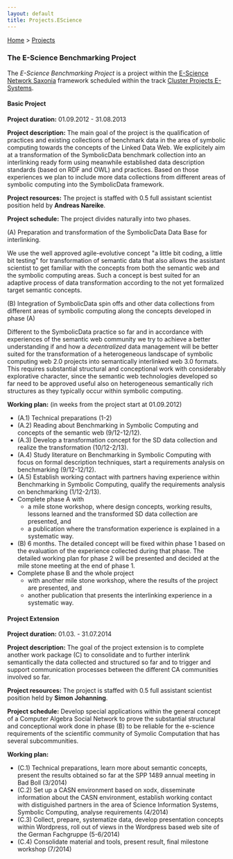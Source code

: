 ```yaml
---
layout: default
title: Projects.EScience
---
```


[Home](index "wikilink") \> [Projects](Projects "wikilink")

### The E-Science Benchmarking Project

The *E-Science Benchmarking Project* is a project within the [E-Science Network Saxonia](http://www.escience-sachsen.de) framework scheduled within the track [Cluster Projects E-Systems](http://www.escience-sachsen.de/?page_id=353).

#### Basic Project

**Project duration:** 01.09.2012 - 31.08.2013

**Project description:** The main goal of the project is the qualification of practices and existing collections of benchmark data in the area of symbolic computing towards the concepts of the Linked Data Web. We explicitely aim at a transformation of the SymbolicData benchmark collection into an interlinking ready form using meanwhile established data description standards (based on RDF and OWL) and practices. Based on those experiences we plan to include more data collections from different areas of symbolic computing into the SymbolicData framework.

**Project resources:** The project is staffed with 0.5 full assistant scientist position held by **Andreas Nareike**.

**Project schedule:** The project divides naturally into two phases.

  
(A) Preparation and transformation of the SymbolicData Data Base for interlinking.

  
We use the well approved agile-evolutive concept "a little bit coding, a little bit testing" for transformation of semantic data that also allows the assistant scientist to get familiar with the concepts from both the semantic web and the symbolic computing areas. Such a concept is best suited for an adaptive process of data transformation according to the not yet formalized target semantic concepts.

(B) Integration of SymbolicData spin offs and other data collections from different areas of symbolic computing along the concepts developed in phase (A)

  
Different to the SymbolicData practice so far and in accordance with experiences of the semantic web community we try to achieve a better understanding if and how a *decentralized* data management will be better suited for the transformation of a heterogeneous landscape of symbolic computing web 2.0 projects into semantically interlinked web 3.0 formats. This requires substantial structural and conceptional work with considerably explorative character, since the semantic web technologies developed so far need to be approved useful also on heterogeneous semantically rich structures as they typically occur within symbolic computing.

**Working plan:** (in weeks from the project start at 01.09.2012)

-   (A.1) Technical preparations (1-2)
-   (A.2) Reading about Benchmarking in Symbolic Computing and concepts of the semantic web (9/12-12/12).
-   (A.3) Develop a transformation concept for the SD data collection and realize the transformation (10/12-2/13).
-   (A.4) Study literature on Benchmarking in Symbolic Computing with focus on formal description techniques, start a requirements analysis on benchmarking (9/12-12/12).
-   (A.5) Establish working contact with partners having experience within Benchmarking in Symbolic Computing, qualify the requirements analysis on benchmarking (1/12-2/13).
-   Complete phase A with
    -   a mile stone workshop, where design concepts, working results, lessons learned and the transformed SD data collection are presented, and
    -   a publication where the transformation experience is explained in a systematic way.
-   (B) 6 months. The detailed concept will be fixed within phase 1 based on the evaluation of the experience collected during that phase. The detailed working plan for phase 2 will be presented and decided at the mile stone meeting at the end of phase 1.
-   Complete phase B and the whole project
    -   with another mile stone workshop, where the results of the project are presented, and
    -   another publication that presents the interlinking experience in a systematic way.

#### Project Extension

**Project duration:** 01.03. - 31.07.2014

**Project description:** The goal of the project extension is to complete another work package (C) to consolidate and to further interlink semantically the data collected and structured so far and to trigger and support communication processes between the different CA communities involved so far.

**Project resources:** The project is staffed with 0.5 full assistant scientist position held by **Simon Johanning**.

**Project schedule:** Develop special applications within the general concept of a Computer Algebra Social Network to prove the substantial structural and conceptional work done in phase (B) to be reliable for the e-science requirements of the scientific community of Symolic Computation that has several subcommunities.

**Working plan:**

-   (C.1) Technical preparations, learn more about semantic concepts, present the results obtained so far at the SPP 1489 annual meeting in Bad Boll (3/2014)
-   (C.2) Set up a CASN environment based on xodx, disseminate information about the CASN environment, establish working contact with distiguished partners in the area of Science Information Systems, Symbolic Computing, analyse requirements (4/2014)
-   (C.3) Collect, prepare, systematize data, develop presentation concepts within Wordpress, roll out of views in the Wordpress based web site of the German Fachgruppe (5-6/2014)
-   (C.4) Consolidate material and tools, present result, final milestone workshop (7/2014)

